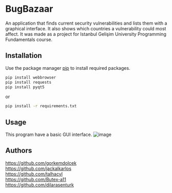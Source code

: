 # BugBazaar

An application that finds current security vulnerabilities and lists them with a graphical interface. It also shows which countries a vulnerability could most affect. It was made as a project for Istanbul Gelişim University Programming Fundamentals course.

## Installation

Use the package manager [pip](https://pip.pypa.io/en/stable/) to install required packages.

```bash
pip install webbrowser
pip install requests
pip install pyqt5
```
or
```bash
pip install -r requirements.txt
```
## Usage

This program have a basic GUI interface.
![image](https://user-images.githubusercontent.com/88983987/210010143-a4dbf984-e954-4691-b57e-4a80e9bd7ddb.png)


## Authors

https://github.com/gorkemdolcek<br>
https://github.com/jackalkarlos<br>
https://github.com/talhacyl<br>
https://github.com/Butex-a11<br>
https://github.com/dilarasenturk<br>
